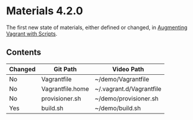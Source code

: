 # Materials 4.2.0

The first new state of materials, either defined or changed, in [Augmenting Vagrant with Scripts](../../04.Scripts.02..Augmenting.Vagrant.with.Scripts).

## Contents

| Changed | Git Path         | Video Path               |
| ------- | ---------------- | ------------------------ |
| No      | Vagrantfile      | ~/demo/Vagrantfile       |
| No      | Vagrantfile.home | ~/.vagrant.d/Vagrantfile |
| No      | provisioner.sh   | ~/demo/provisioner.sh    |
| Yes     | build.sh         | ~/demo/build.sh          |
